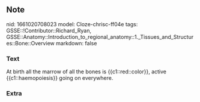## Note
nid: 1661020708023
model: Cloze-chrisc-ff04e
tags: GSSE::!Contributor::Richard_Ryan, GSSE::Anatomy::Introduction_to_regional_anatomy::1._Tissues_and_Structures::Bone::Overview
markdown: false

### Text
<div class="toggle">
  At birth all the marrow of all the bones is {{c1::red::color}},
  active {{c1::haemopoiesis}} going on everywhere.
</div>

### Extra

